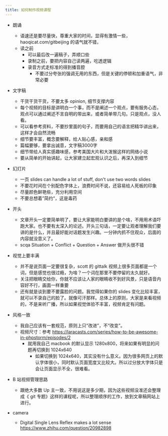 ```yaml
---
title: 如何制作视频课程
---
```


- 朗诵
  - 语速还是要尽量快，尊重大家的时间，显得有激情一些， haoqicat.com/gitbeijing 的语气就不错，
  - 读之前
    - 可以最后改一遍稿子，弄顺口些
    - 录制之前，要把内容自己读两遍，吃透逻辑
    - 录音方式走标准的得到播音腔
      - 不要过分夸张的强调无用的东西，但是关键的停顿和加重语气，非常必要

- 文字稿
  - 干货干货干货，不要太多 opinion, 细节支撑内容
  - 每个视频的目标是讲明白一个事，而不是阐述一个观点，要有服务心态，观点可以通过阐述不言自明的带出来，或者简单带几句。只是观点，没人看。
  - 可以看参考资料，不要抄里面的句子，而要用自己的语言把精华讲出来，这样才会自然流畅
  - 细节要丰富，概念要解释，给人贴心感，亲和感
  - 篇幅要够，要拿出诚意，文字稿3000字
  - 细节带给人真实感趣味感，参考美国大片和大泼猴这样的网络小说
  - 要从简单的开始讲起，让大家建立起宏观认识之后，再深入到细节

- 幻灯片
  - 一页 slides can handle a lot of stuff, don't use two words slides
  - 不要花时间在个别配色字体上，浪费时间不说，还容易给人死板的印象
  - 尽量颜色鲜艳些，充分利用空间
  - 不要总想着”简约“，这是毒药
- 开头
  - 文章开头一定要简单明了，要让大家能明白要讲的是个啥，不用用术语吓跑大家。也不要有太深入的论述。开头三句话，一定要让观者理解我们要讲的是什么，并且最好能对话题发生兴趣。一分钟内抓不住观众，后面的内容就没意义了。
  - scqa Situation + Conflict + Question + Answer 做开头很不错

- 视觉上要丰满
  - 并不是说页面一定要很复杂，scott 的 gittalk 视频上很多页面都是一个词，但是感觉也很过瘾，为啥？一个词在那里不要停留的太久就好。
  - 关注把眼睛交给你，你就不应该让人家的眼睛收不到好风景，只是语音内容好不行，画面一样重要
  - 还有就是谈到要不要露脸的问题。我觉得如果你的 slides 变化比较丰富，就可以不录自己的脸了。就像可汗那样。总体上的原则，大家是来看视频的，不是来听广播，所以如果视觉体验不丰富，视频肯定有问题。

- 风格一致
  - 我自己应该有一套规范，原则上只“改进”，不“改变”。
  - 视频尺寸：参考
    <https://laracasts.com/series/how-to-be-awesome-in-phpstorm/episodes/2>
    - 就用我自己 macbook 的默认显示 1280x800，将来如果有明显的问题再切换到 1024x640
      - 如果切换到
        1024x640，其实没有什么意义。因为很多网页上的默认字体很小，同时默认页面宽度又比较大。所以过分放大字体只是会让页面显示不全，很难看。

- B 站视频管理思路
  - 跟绝大多数 Up 主一致，不用说这是多少期，因为这些视频没准还会整理成《 git 专题》这样的课程呢，所以整理顺序的工作，放到文章稿网站上进行。
- camera
  - Digital Single Lens Reflex makes a lot sense https://www.zhihu.com/question/20982898

